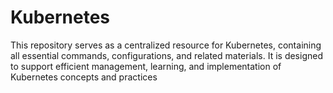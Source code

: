 # Kubernetes
This repository serves as a centralized resource for Kubernetes, containing all essential commands, configurations, and related materials. It is designed to support efficient management, learning, and implementation of Kubernetes concepts and practices
